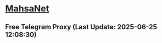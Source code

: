 
# [MahsaNet](https://t.me/mahsa_net)
## Free Telegram Proxy (Last Update: 2025-06-25 12:08:30)

    